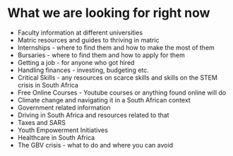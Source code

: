 # What we are looking for right now

- Faculty information at different universities
- Matric resources and guides to thriving in matric
- Internships - where to find them and how to make the most of them
- Bursaries - where to find them and how to apply for them
- Getting a job - for anyone who got hired 
- Handling finances - investing, budgeting etc.
- Critical Skills - any resources on scarce skills and skills on the STEM crisis in South Africa
- Free Online Courses - Youtube courses or anything found online will do
- Climate change and navigating it in a South African context
- Government related information
- Driving in South Africa and resources related to that
- Taxes and SARS
- Youth Empowerment Initiatives
- Healthcare in South Africa
- The GBV crisis - what to do and where you can avoid
